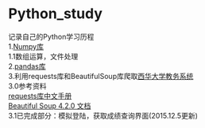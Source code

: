 # Python_study
记录自己的Python学习历程</br>
1.<a href="https://github.com/qcm8866/Python_study/tree/master/numpy">Numpy库</a></br>
  1.1数组运算，文件处理</br>
2.<a href="https://github.com/qcm8866/Python_study/tree/master/pandas">pandas库</a></br>
3.利用requests库和BeautifulSoup库爬取<a href="http://jwc.xhu.edu.cn/">西华大学教务系统</a></br>
	3.0参考资料</br>
		<a href="http://docs.python-requests.org/zh_CN/latest/">requests库中文手册</a></br>
		<a href="http://www.crummy.com/software/BeautifulSoup/bs4/doc.zh/index.html">Beautiful Soup 4.2.0 文档</a></br>
	3.1已完成部分：模拟登陆，获取成绩查询界面(2015.12.5更新)
